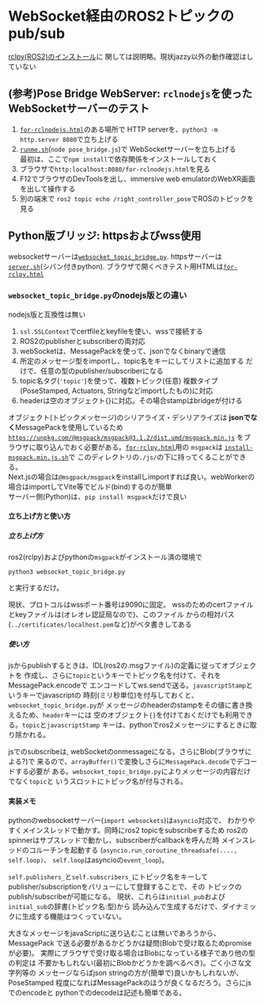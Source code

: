 # WebSocket経由のROS2トピックのpub/sub
[rclpy(ROS2)のインストール](https://docs.ros.org/en/jazzy/Installation.html)に
関しては説明略。現状jazzy以外の動作確認はしていない

## (参考)Pose Bridge WebServer: `rclnodejs`を使ったWebSocketサーバーのテスト

1. [`for-rclnodejs.html`](./for-rclnodejs.html)のある場所で
   HTTP serverを、`python3 -m http.server 8080`で立ち上げる
2. [`runme.sh`](./runme.sh)(`node pose_bridge.js`)で
   WebSocketサーバーを立ち上げる  
   最初は、ここで`npm install`で依存関係をインストールしておく
3. ブラウザで`http:localhost:8080/for-rclnodejs.html`を見る
4. F12でブラウザのDevToolsを出し、immersive web emulatorのWebXR画面を出して操作する
5. 別の端末で `ros2 topic echo /right_controller_pose`でROSのトピックを見る

## Python版ブリッジ: httpsおよびwss使用
websocketサーバーは[`websocket_topic_bridge.py`](
websocket_topic_bridge.py). 
httpsサーバーは[`server.sh`](server.sh)(シバン付きpython).
ブラウザで開くべきテスト用HTMLは[`for-rclpy.html`](for-rclpy.html)

### `websocket_topic_bridge.py`のnodejs版との違い

nodejs版と互換性は無い
1. `ssl.SSLContext`でcertfileとkeyfileを使い、wssで接続する
2. ROS2のpublisherとsubscriberの両対応
3. webSocketは、MessagePackを使って、jsonでなくbinaryで通信
4. 所定のメッセージ型をimportし、topic名をキーにしてリストに追加する
   だけで、任意の型のpublisher/subscriberになる
5. topic名タグ(`'topic'`)を使って、複数トピック(任意)
   複数タイプ(PoseStamped, Actuators, Stringなどimportしたもの)に対応
6. headerは空のオブジェクト{}に対応。その場合stampはbridgeが付ける

オブジェクト(トピックメッセージ)のシリアライズ・デシリアライズは
**jsonでなく**MessagePackを使用しているため
[`https://unpkg.com/@msgpack/msgpack@3.1.2/dist.umd/msgpack.min.js`](
https://unpkg.com/@msgpack/msgpack@3.1.2/dist.umd/msgpack.min.js)
をブラウザに取り込んでおく必要がある。[`for-rclpy.html`](for-rclpy.html)用の
`msgpack`は
[`install-msgpack.min.js.sh`](./install-msgpack.min.js.sh)で
このディレクトリの`./js/`の下に持ってくることができる。  
Next.jsの場合は`@msgpack/msgpack`をinstallしimportすれば良い。webWorkerの
場合はimportしてVite等でビルド(bind)するのが簡単  
サーバー側(Python)は、`pip install msgpack`だけで良い

#### 立ち上げ方と使い方
##### 立ち上げ方
ros2(rclpy)およびpythonの`msgpack`がインストール済の環境で
```
python3 websocket_topic_bridge.py
```
と実行するだけ。

現状、プロトコルはwssポート番号は9090に固定。
wssのためのcertファイルとkeyファイルは(オレオレ認証局なので)、このファイル
からの相対パス(`../certificates/localhost.pem`など)がベタ書きしてある
##### 使い方
jsからpublishするときは、IDL(ros2の.msgファイル)の定義に従ってオブジェクトを
作成し、さらに`topic`というキーでトピック名を付けて、それをMessagePack.encodeで
エンコードしてws.sendで送る。`javascriptStamp`というキーでjavascriptの
時刻(ミリ秒単位)を付与しておくと、`websocket_topic_bridge.py`が
メッセージのheaderのstampをその値に書き換えるため、`header`キーには
空のオブジェクト`{}`を付けておくだけでも利用できる。`topic`と`javascriptStamp`
キーは、pythonでros2メッセージにするときに取り除かれる。

jsでのsubscribeは, webSocketのonmessageになる。さらにBlob(ブラウザによる?)で
来るので、`arrayBuffer()`で変換しさらに`MessagePack.decode`でデコードする必要が
ある。`websocket_topic_bridge.py`によりメッセージの内容だけでなく`topic`と
いうスロットにトピック名が付与される。

#### 実装メモ
pythonのwebsocketサーバー(`import websockets`)は`asyncio`対応で、
わかりやすくメインスレッドで動かす。同時にros2 topicをsubscribeするため
ros2のspinnerはサブスレッドで動かし、subscriberがcallbackを呼んだ時
メインスレッドのコルーチンを起動する
(`asyncio.run_coroutine_threadsafe(...., self.loop)`、
`self.loop`はasyncioの`event_loop`)。

`self.publishers_`と`self.subscribers_`にトピック名をキーして
publisher/subscriptionをバリューにして登録することで、その
トピックのpublish/subscribeが可能になる。
現状、これらは`initial_pub`および`initial_sub`の辞書(トピック名:型)から
読み込んで生成するだけで、ダイナミックに生成する機能はつくっていない。

大きなメッセージをjavaScriptに送り込むことは無いであろうから、MessagePack
で送る必要があるかどうかは疑問(Blobで受け取るためpromiseが必要)。
実際にブラウザで受け取る場合はBlobになっている様子であり他の型の判定は
不要かもしれない(最初にBlobかどうかを調べるべき)。ごく小さな文字列等の
メッセージならばjson stringの方が(簡単で)良いかもしれないが、PoseStamped
程度になればMessagePackのほうが良くなるだろう。さらにjsでのencodeと
pythonでのdecodeは記述も簡単である。
